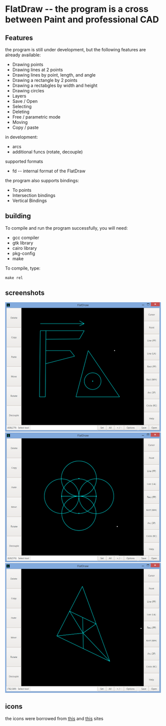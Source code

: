 # FlatDraw -- the program is a cross between Paint and professional CAD

## Features
the program is still under development, but the following features are already available:
+ Drawing points
+ Drawing lines at 2 points
+ Drawing lines by point, length, and angle
+ Drawing a rectangle by 2 points
+ Drawing a rectabgles by width and height
+ Drawing circles
+ Layers
+ Save / Open
+ Selecting
+ Deleting
+ Free / parametric mode
+ Moving
+ Copy / paste

in development:
+ arcs
+ additional funcs (rotate, decouple)

supported formats
+ fd -- internal format of the FlatDraw

the program also supports bindings:
+ To points
+ Intersection bindings
+ Vertical Bindings

## building
To compile and run the program successfully, you will need:
+ gcc compiler
+ gtk library
+ cairo library
+ pkg-config
+ make

To compile, type:
```
make rel
```

## screenshots
![](screenshots/scr1.png)
![](screenshots/scr2.png)
![](screenshots/scr3.png)

## icons
the icons were borrowed from [this](https://www.flaticon.com/packs/vector-editing-tools-15?k=1605709294421) and [this](https://www.flaticon.com/packs/text-edition) sites
